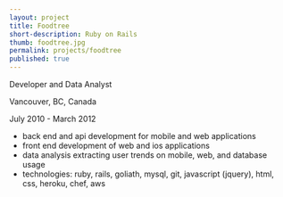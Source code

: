 ```yaml
---
layout: project
title: Foodtree
short-description: Ruby on Rails 
thumb: foodtree.jpg
permalink: projects/foodtree
published: true
---
```


Developer and Data Analyst

Vancouver, BC, Canada

July 2010 - March 2012


- back end and api development for mobile and web applications 
- front end development of web and ios applications
- data analysis extracting user trends on mobile, web, and database usage 
- technologies: ruby, rails, goliath, mysql, git, javascript (jquery), html, css, heroku, chef, aws

